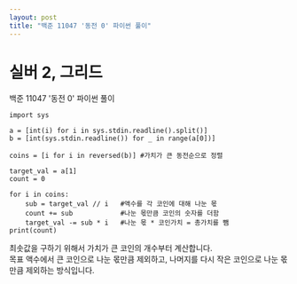 ```yaml
---
layout: post
title: "백준 11047 '동전 0' 파이썬 풀이"
---
```


# 실버 2, 그리드

백준 11047 '동전 0' 파이썬 풀이<br>

```
import sys

a = [int(i) for i in sys.stdin.readline().split()]
b = [int(sys.stdin.readline()) for _ in range(a[0])]

coins = [i for i in reversed(b)] #가치가 큰 동전순으로 정렬

target_val = a[1]
count = 0

for i in coins:
    sub = target_val // i   #액수를 각 코인에 대해 나눈 몫
    count += sub            #나눈 몫만큼 코인의 숫자를 더함
    target_val -= sub * i   #나눈 몫 * 코인가치 = 총가치를 뺌
print(count)
```
최솟값을 구하기 위해서 가치가 큰 코인의 개수부터 계산합니다.<br>
목표 액수에서 큰 코인으로 나눈 몫만큼 제외하고, 나머지를 다시 작은 코인으로 나눈 몫만큼 제외하는 방식입니다.